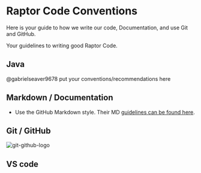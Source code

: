 # Raptor Code Conventions

Here is your guide to how we write our code, Documentation, and use Git and GitHub.

Your guidelines to writing good Raptor Code.
## Java

@gabrielseaver9678  put your conventions/recommendations here

## Markdown / Documentation

* Use the GitHub Markdown style.  Their MD [guidelines can be found here](https://docs.github.com/en/get-started/writing-on-github/getting-started-with-writing-and-formatting-on-github/basic-writing-and-formatting-syntax).


## Git / GitHub
![git-github-logo](https://github.com/frc1711/.github/profile/img/git-github-logo.pngimg/git-github-logo.png)


## VS code


